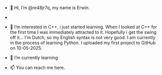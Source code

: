 - 👋 Hi, I’m @re48jr7q, my name is Erwin.
- 
- 👀 I’m interested in C++, i just started learning. When I looked at C++
for the first time I was immediately attracted to it. 
Hopefully i get the swing off it... 
I'm Dutch, so my English syntax is not very good.
I am currently in the process of learning Python.
I uploaded my first project to GitHub on 10-05-2025.


- 🌱 I’m currently learning 

- 📫 You can reach me here.

<!---
re48jr7q/re48jr7q is a ✨ special ✨ repository because its `README.md` (this file) appears on your GitHub profile.
You can click the Preview link to take a look at your changes.
--->
